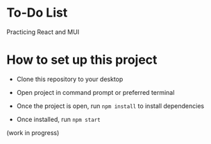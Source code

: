 # To-Do List

Practicing React and MUI

# How to set up this project

* Clone this repository to your desktop

* Open project in command prompt or preferred terminal

* Once the project is open, run `npm install` to install dependencies

* Once installed, run `npm start`
  
(work in progress)
